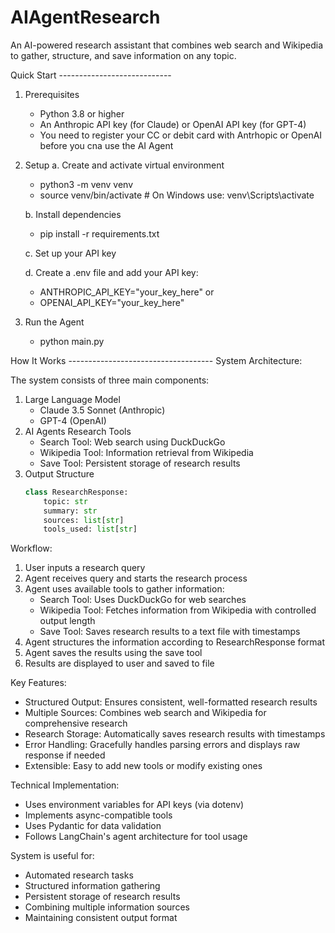 # AIAgentResearch

An AI-powered research assistant that combines web search and Wikipedia to gather, structure, and save information on any topic.

Quick Start ----------------------------

1. Prerequisites

   - Python 3.8 or higher
   - An Anthropic API key (for Claude) or OpenAI API key (for GPT-4)
   - You need to register your CC or debit card with Antrhopic or OpenAI before you cna use the AI Agent

2. Setup
   a. Create and activate virtual environment

   - python3 -m venv venv
   - source venv/bin/activate # On Windows use: venv\Scripts\activate

   b. Install dependencies

   - pip install -r requirements.txt

   c. Set up your API key

   d. Create a .env file and add your API key:

   - ANTHROPIC_API_KEY="your_key_here"
     or
   - OPENAI_API_KEY="your_key_here"

3. Run the Agent
   - python main.py

How It Works ------------------------------------
System Architecture:

The system consists of three main components:

1. Large Language Model
   - Claude 3.5 Sonnet (Anthropic)
   - GPT-4 (OpenAI)
2. AI Agents Research Tools
   - Search Tool: Web search using DuckDuckGo
   - Wikipedia Tool: Information retrieval from Wikipedia
   - Save Tool: Persistent storage of research results
3. Output Structure
   ```python
   class ResearchResponse:
       topic: str
       summary: str
       sources: list[str]
       tools_used: list[str]
   ```

Workflow:

1. User inputs a research query
2. Agent receives query and starts the research process
3. Agent uses available tools to gather information:
   - Search Tool: Uses DuckDuckGo for web searches
   - Wikipedia Tool: Fetches information from Wikipedia with controlled output length
   - Save Tool: Saves research results to a text file with timestamps
4. Agent structures the information according to ResearchResponse format
5. Agent saves the results using the save tool
6. Results are displayed to user and saved to file

Key Features:

- Structured Output: Ensures consistent, well-formatted research results
- Multiple Sources: Combines web search and Wikipedia for comprehensive research
- Research Storage: Automatically saves research results with timestamps
- Error Handling: Gracefully handles parsing errors and displays raw response if needed
- Extensible: Easy to add new tools or modify existing ones

Technical Implementation:

- Uses environment variables for API keys (via dotenv)
- Implements async-compatible tools
- Uses Pydantic for data validation
- Follows LangChain's agent architecture for tool usage

System is useful for:

- Automated research tasks
- Structured information gathering
- Persistent storage of research results
- Combining multiple information sources
- Maintaining consistent output format
